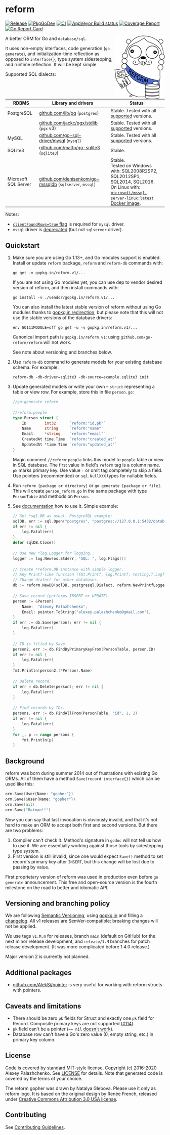 # reform

[![Release](https://img.shields.io/github/release/go-reform/reform.svg)](https://github.com/go-reform/reform/releases/latest)
[![PkgGoDev](https://pkg.go.dev/badge/gopkg.in/reform.v1)](https://pkg.go.dev/gopkg.in/reform.v1)
[![CI](https://github.com/go-reform/reform/workflows/CI/badge.svg?branch=main&event=push)](https://github.com/go-reform/reform/actions)
[![AppVeyor Build status](https://ci.appveyor.com/api/projects/status/srwa0cuwf91qpjge/branch/main?svg=true)](https://ci.appveyor.com/project/AlekSi/reform/branch/main)
[![Coverage Report](https://codecov.io/gh/go-reform/reform/branch/main/graph/badge.svg)](https://codecov.io/gh/go-reform/reform)
[![Go Report Card](https://goreportcard.com/badge/gopkg.in/reform.v1)](https://goreportcard.com/report/gopkg.in/reform.v1)

<a href="https://en.wikipedia.org/wiki/Peter_the_Great"><img align="right" alt="Reform gopher logo" title="Peter the Reformer" src=".github/reform.png"></a>

A better ORM for Go and `database/sql`.

It uses non-empty interfaces, code generation (`go generate`), and initialization-time reflection
as opposed to `interface{}`, type system sidestepping, and runtime reflection. It will be kept simple.

Supported SQL dialects:

| RDBMS                | Library and drivers                                                                                 | Status
| -----                | -------------------                                                                                 | ------
| PostgreSQL           | [github.com/lib/pq](https://github.com/lib/pq) (`postgres`)                                         | Stable. Tested with all [supported](https://www.postgresql.org/support/versioning/) versions.
|                      | [github.com/jackc/pgx/stdlib](https://github.com/jackc/pgx) (`pgx` v3)                              | Stable. Tested with all [supported](https://www.postgresql.org/support/versioning/) versions.
| MySQL                | [github.com/go-sql-driver/mysql](https://github.com/go-sql-driver/mysql) (`mysql`)                  | Stable. Tested with all [supported](https://www.mysql.com/support/supportedplatforms/database.html) versions.
| SQLite3              | [github.com/mattn/go-sqlite3](https://github.com/mattn/go-sqlite3) (`sqlite3`)                      | Stable.
| Microsoft SQL Server | [github.com/denisenkom/go-mssqldb](https://github.com/denisenkom/go-mssqldb) (`sqlserver`, `mssql`) | Stable.<br/>Tested on Windows with: SQL2008R2SP2, SQL2012SP1, SQL2014, SQL2016.<br/>On Linux with: [`microsoft/mssql-server-linux:latest` Docker image](https://hub.docker.com/r/microsoft/mssql-server-linux/).

Notes:
* [`clientFoundRows=true` flag](https://github.com/go-sql-driver/mysql#clientfoundrows) is required for `mysql` driver.
* `mssql` driver is [deprecated](https://github.com/denisenkom/go-mssqldb#deprecated) (but not `sqlserver` driver).


## Quickstart

1. Make sure you are using Go 1.13+, and Go modules support is enabled.
   Install or update `reform` package, `reform` and `reform-db` commands with:
    ```
    go get -v gopkg.in/reform.v1/...
    ```

   If you are not using Go modules yet, you can use dep to vendor desired version of reform,
   and then install commands with:
    ```
    go install -v ./vendor/gopkg.in/reform.v1/...
    ```

   You can also install the latest stable version of reform without using Go modules thanks to
   [gopkg.in redirection](https://gopkg.in/reform.v1), but please note that this will not use the stable
   versions of the database drivers:
    ```
    env GO111MODULE=off go get -u -v gopkg.in/reform.v1/...
    ```

   Canonical import path is `gopkg.in/reform.v1`; using `github.com/go-reform/reform` will not work.

   See note about versioning and branches below.

2. Use `reform-db` command to generate models for your existing database schema. For example:
    ```
    reform-db -db-driver=sqlite3 -db-source=example.sqlite3 init
    ```

3. Update generated models or write your own – `struct` representing a table or view row. For example,
   store this in file `person.go`:
    ```go
    //go:generate reform

    //reform:people
	type Person struct {
		ID        int32      `reform:"id,pk"`
		Name      string     `reform:"name"`
		Email     *string    `reform:"email"`
		CreatedAt time.Time  `reform:"created_at"`
		UpdatedAt *time.Time `reform:"updated_at"`
	}
    ```

    Magic comment `//reform:people` links this model to `people` table or view in SQL database.
    The first value in field's `reform` tag is a column name. `pk` marks primary key.
    Use value `-` or omit tag completely to skip a field.
    Use pointers (recommended) or `sql.NullXXX` types for nullable fields.

4. Run `reform [package or directory]` or `go generate [package or file]`. This will create `person_reform.go`
   in the same package with type `PersonTable` and methods on `Person`.

5. See [documentation](https://godoc.org/github.com/mc2soft/reform) how to use it. Simple example:

    ```go
	// Get *sql.DB as usual. PostgreSQL example:
	sqlDB, err := sql.Open("postgres", "postgres://127.0.0.1:5432/database")
	if err != nil {
		log.Fatal(err)
	}
	defer sqlDB.Close()

	// Use new *log.Logger for logging.
	logger := log.New(os.Stderr, "SQL: ", log.Flags())

	// Create *reform.DB instance with simple logger.
	// Any Printf-like function (fmt.Printf, log.Printf, testing.T.Logf, etc) can be used with NewPrintfLogger.
	// Change dialect for other databases.
	db := reform.NewDB(sqlDB, postgresql.Dialect, reform.NewPrintfLogger(logger.Printf))

	// Save record (performs INSERT or UPDATE).
	person := &Person{
		Name:  "Alexey Palazhchenko",
		Email: pointer.ToString("alexey.palazhchenko@gmail.com"),
	}
	if err := db.Save(person); err != nil {
		log.Fatal(err)
	}

	// ID is filled by Save.
	person2, err := db.FindByPrimaryKeyFrom(PersonTable, person.ID)
	if err != nil {
		log.Fatal(err)
	}
	fmt.Println(person2.(*Person).Name)

	// Delete record.
	if err = db.Delete(person); err != nil {
		log.Fatal(err)
	}

	// Find records by IDs.
	persons, err := db.FindAllFrom(PersonTable, "id", 1, 2)
	if err != nil {
		log.Fatal(err)
	}
	for _, p := range persons {
		fmt.Println(p)
	}
    ```


## Background

reform was born during summer 2014 out of frustrations with existing Go ORMs. All of them have a method
`Save(record interface{})` which can be used like this:

```go
orm.Save(User{Name: "gopher"})
orm.Save(&User{Name: "gopher"})
orm.Save(nil)
orm.Save("Batman!!")
```

Now you can say that last invocation is obviously invalid, and that it's not hard to make an ORM to accept both
first and second versions. But there are two problems:

1. Compiler can't check it. Method's signature in `godoc` will not tell us how to use it.
   We are essentially working against those tools by sidestepping type system.
2. First version is still invalid, since one would expect `Save()` method to set record's primary key after `INSERT`,
   but this change will be lost due to passing by value.

First proprietary version of reform was used in production even before `go generate` announcement.
This free and open-source version is the fourth milestone on the road to better and idiomatic API.


## Versioning and branching policy

We are following [Semantic Versioning](http://semver.org/spec/v2.0.0.html),
using [gopkg.in](https://gopkg.in) and filling a [changelog](CHANGELOG.md).
All v1 releases are SemVer-compatible; breaking changes will not be applied.

We use tags `v1.M.m` for releases, branch `main` (default on GitHub) for the next minor release development,
and `release/1.M` branches for patch release development. (It was more complicated before 1.4.0 release.)

Major version 2 is currently not planned.


## Additional packages

* [github.com/AlekSi/pointer](https://github.com/AlekSi/pointer) is very useful for working with reform structs with pointers.


## Caveats and limitations

* There should be zero `pk` fields for Struct and exactly one `pk` field for Record.
  Composite primary keys are not supported ([#114](https://github.com/go-reform/reform/issues/114)).
* `pk` field can't be a pointer (`== nil` [doesn't work](https://golang.org/doc/faq#nil_error)).
* Database row can't have a Go's zero value (0, empty string, etc.) in primary key column.


## License

Code is covered by standard MIT-style license. Copyright (c) 2016-2020 Alexey Palazhchenko.
See [LICENSE](LICENSE) for details. Note that generated code is covered by the terms of your choice.

The reform gopher was drawn by Natalya Glebova. Please use it only as reform logo.
It is based on the original design by Renée French, released under [Creative Commons Attribution 3.0 USA license](https://creativecommons.org/licenses/by/3.0/).


## Contributing

See [Contributing Guidelines](.github/CONTRIBUTING.md).
